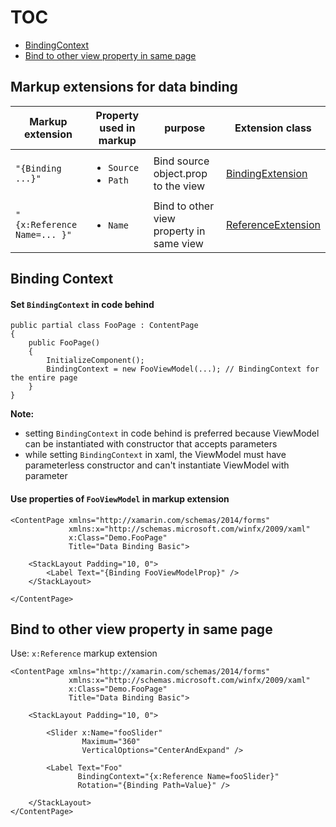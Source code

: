 # TOC
* [BindingContext](#binding-context)
* [Bind to other view property in same page](#bind-to-other-view-property-in-same-page)

## Markup extensions for data binding
| Markup extension | Property used in markup | purpose | Extension class |
|------------------|-------------------------|---------|-----------------|
| `"{Binding ...}"` | <ul><li>`Source`</li><li>`Path`</li></ul> | Bind source object.prop to the view | [BindingExtension](https://docs.microsoft.com/en-us/dotnet/api/xamarin.forms.xaml.bindingextension) |
| `"{x:Reference Name=... }"` | <ul><li>`Name`</li></ul> | Bind to other view property in same view | [ReferenceExtension](https://docs.microsoft.com/en-us/dotnet/api/xamarin.forms.xaml.referenceextension) |

## Binding Context
#### Set `BindingContext` in code behind
```
public partial class FooPage : ContentPage
{
    public FooPage()
    {
        InitializeComponent();
        BindingContext = new FooViewModel(...); // BindingContext for the entire page
    }
}
```
**Note:**
* setting `BindingContext` in code behind is preferred because ViewModel can be instantiated with constructor that accepts parameters
* while setting `BindingContext` in xaml, the ViewModel must have parameterless constructor and can't instantiate ViewModel with parameter

#### Use properties of `FooViewModel` in markup extension
```
<ContentPage xmlns="http://xamarin.com/schemas/2014/forms"
             xmlns:x="http://schemas.microsoft.com/winfx/2009/xaml"
             x:Class="Demo.FooPage"
             Title="Data Binding Basic">
             
    <StackLayout Padding="10, 0">
        <Label Text="{Binding FooViewModelProp}" />
    </StackLayout>
    
</ContentPage>
```

## Bind to other view property in same page
Use: `x:Reference` markup extension
```
<ContentPage xmlns="http://xamarin.com/schemas/2014/forms"
             xmlns:x="http://schemas.microsoft.com/winfx/2009/xaml"
             x:Class="Demo.FooPage"
             Title="Data Binding Basic">
             
    <StackLayout Padding="10, 0">

        <Slider x:Name="fooSlider"
                Maximum="360"
                VerticalOptions="CenterAndExpand" />
    
        <Label Text="Foo"
               BindingContext="{x:Reference Name=fooSlider}"
               Rotation="{Binding Path=Value}" />
               
    </StackLayout>
</ContentPage>
```
